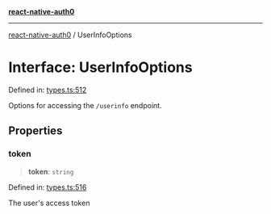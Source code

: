 [**react-native-auth0**](../README.md)

---

[react-native-auth0](../globals.md) / UserInfoOptions

# Interface: UserInfoOptions

Defined in: [types.ts:512](https://github.com/auth0/react-native-auth0/blob/64b3136e2ba68da80f979438fc7bc3abab9becdd/src/types.ts#L512)

Options for accessing the `/userinfo` endpoint.

## Properties

### token

> **token**: `string`

Defined in: [types.ts:516](https://github.com/auth0/react-native-auth0/blob/64b3136e2ba68da80f979438fc7bc3abab9becdd/src/types.ts#L516)

The user's access token
